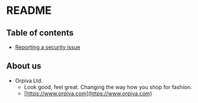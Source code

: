 # README

## Table of contents

- [Reporting a security issue](https://github.com/Orpiva/Orpiva/blob/master/SECURITY.md)

## About us

- Orpiva Ltd.
  - Look good, feel great. Changing the way how you shop for fashion.
  - [https://www.orpiva.com](https://www.orpiva.com)

